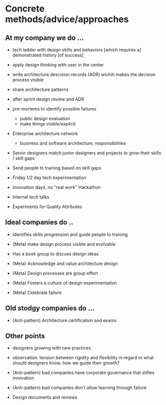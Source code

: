 # Concrete methods/advice/approaches

## At my company we do ...

* tech ladder with design skills and behaviors [which requires a] 
  demonstrated history [of success]

* apply design thinking with user in the center

* write architecture descision records (ADR) wichih makes the decision 
  process visible

* share architecture patterns

* after sprint design review and ADR

* pre-mortems to identify possible failures
  * public design evaluation
  * make things visible/explicit

* Enterprise architecture network 
  * business and software architecture, responsibilities 

* Senior designers match junior designers and projects to grow
  their skills / skill gaps

* Send people to training based on skill gaps

* Friday 1/2 day tech experimentation

* Innovation days, no "real work" Hackathon

* Internal tech talks

* Experiments for Quality Attributes

## Ideal companies do ..

* Identifies skills progression and guide people to training

* (Meta) make design process visible and evolvable

* Has a book group to discuss design ideas

* (Meta) Acknowledge and value architecture design

* (Meta) Design processes are group effort

* (Meta) Fosters a culture of design experimentation

* (Meta) Celebrate failure

## Old stodgy companies do ...

* (Anti-pattern) Architecture certification and exams

## Other points

* designers growing with new practices

* observation: tension between rigidity and flexibility in regard to what
  should designers know, how we guide their growth?

* (Anti-pattern) bad companies have corporate governance that stifles 
  innovation

* (Anti-pattern) bad companies don't allow learning through failure

* Design documents and reviews

